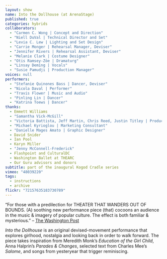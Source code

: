 ```yaml
---
layout: show
name: Into the Dollhouse (at ArenaStage)
published: true
categories: hybrids
collaborators: 
  - "Carmen C. Wong | Concept and Direction"
  - "Niell DuVal | Technical Director and Set"
  - "Levia C. Lew | Lighting and Set Design"
  - "Carrie Monger | Rehearsal Manager, Deviser"
  - "Jennifer Rivers | Rehearsal Assistant, Deviser"
  - "Melanie Clark | Costume Designer"
  - "Otis Ramsey-Zöe | Dramaturg"
  - "Linsay Deming | Vocals"
  - "Susie Pamudji | Production Manager"
voices: null
performers: 
  - "Stefanie Quinones Bass | Dancer, Deviser"
  - "Nicola Daval | Performer"
  - "Travis Flower | Music and Audio"
  - "Pinling Lin | Dancer"
  - "Katrina Toews | Dancer"
thanks: 
  - Emmett Williams
  - "Samantha Vick-McGill"
  - "Victoria Battista, Jeff Martin, Chris Reed, Justin Titley | Production Assistants"
  - "Michael Kyrioglou | Marketing Consultant"
  - "Danielle Mages Amato | Graphic Designer"
  - David Snider
  - Ian Pool
  - Karyn Miller
  - "Jenny McConnell-Frederick"
  - Flashpoint and CulturalDC
  - Washington Ballet at THEARC
  - Our Guru advisors and donors
subtitle: part of the inaugural Kogod Cradle series
vimeo: "48039220"
tags: 
  - instructions
  - archive
flickr: "72157635183730789"
---
```


“For those with a predilection for THEATER THAT WANDERS OUT OF BOUNDS. (A) soothing new performance piece (that) cocoons an audience in the music & imagery of popular culture. The effect is both familiar & mysterious.” – [The Washington Post](http://www.washingtonpost.com/lifestyle/style/theater-floating-evocatively-in-a-young-womans-reverie/2012/02/22/gIQA9R8KUR_story.html)

_Into the Dollhouse_ is an original devised-movement performance that explores girlhood, nostalgia and looking back in order to walk forward. The piece takes inspiration from Meredith Monk’s _Education of the Girl Child_, Anna Halprin’s _Parades & Changes_, selected text from Charles Mee’s _Salome_, and songs from yesteryear that trigger reminiscing.